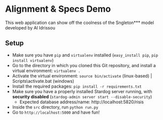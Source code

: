 # Alignment & Specs Demo

This web application can show off the coolness of the Sngleton*** model developed by Al Idrissou

## Setup

* Make sure you have `pip` and `virtualenv` installed (`easy_install pip`, `pip install virtualenv`)
* Go to the directory in which you cloned this Git repository, and install a virtual environment: `virtualenv .`
* Activate the virtual environment: `source bin/activate` (linux-based) | Scripts\activate.bat (windows)
* Install the required packages: `pip install -r requirements.txt`
* Make sure you have a properly installed Stardog server running, with **security disabled** (`stardog-admin server start --disable-security`)
  * Expected database address/name: http://localhost:5820/risis
* Inside the `src` directory, run `python run.py`
* Go to `http://localhost:5000` and have fun!
